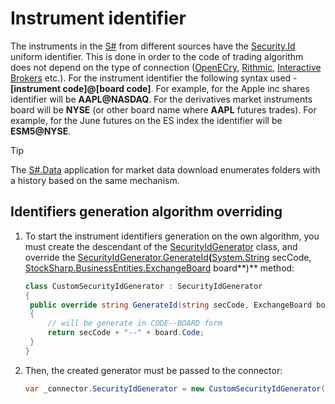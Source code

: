 # Instrument identifier

The instruments in the [S\#](StockSharpAbout.md) from different sources have the [Security.Id](xref:StockSharp.BusinessEntities.Security.Id) uniform identifier. This is done in order to the code of trading algorithm does not depend on the type of connection ([OpenECry](OEC.md), [Rithmic](Rithmic.md), [Interactive Brokers](IB.md) etc.). For the instrument identifier the following syntax used \- **\[instrument code\]@\[board code\]**. For example, for the Apple inc shares identifier will be **AAPL@NASDAQ**. For the derivatives market instruments board will be **NYSE** (or other board name where **AAPL** futures trades). For example, for the June futures on the ES index the identifier will be **ESM5@NYSE**. 

> [!TIP]
> The [S\#.Data](Hydra.md) application for market data download enumerates folders with a history based on the same mechanism. 

## Identifiers generation algorithm overriding

1. To start the instrument identifiers generation on the own algorithm, you must create the descendant of the [SecurityIdGenerator](xref:StockSharp.Algo.SecurityIdGenerator) class, and override the [SecurityIdGenerator.GenerateId](xref:StockSharp.Algo.SecurityIdGenerator.GenerateId(System.String,StockSharp.BusinessEntities.ExchangeBoard))**(**[System.String](xref:System.String) secCode, [StockSharp.BusinessEntities.ExchangeBoard](xref:StockSharp.BusinessEntities.ExchangeBoard) board**)** method: 

   ```cs
   class CustomSecurityIdGenerator : SecurityIdGenerator
   {
   	public override string GenerateId(string secCode, ExchangeBoard board)
   	{
   		// will be generate in CODE--BOARD form
   		return secCode + "--" + board.Code;
   	}
   }
   ```
2. Then, the created generator must be passed to the connector: 

   ```cs
   var _connector.SecurityIdGenerator = new CustomSecurityIdGenerator();
   ```
